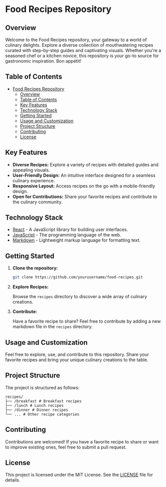 # Food Recipes Repository

## Overview

Welcome to the Food Recipes repository, your gateway to a world of culinary delights. Explore a diverse collection of mouthwatering recipes curated with step-by-step guides and captivating visuals. Whether you're a seasoned chef or a kitchen novice, this repository is your go-to source for gastronomic inspiration. Bon appétit!

## Table of Contents

- [Food Recipes Repository](#food-recipes-repository)
  - [Overview](#overview)
  - [Table of Contents](#table-of-contents)
  - [Key Features](#key-features)
  - [Technology Stack](#technology-stack)
  - [Getting Started](#getting-started)
  - [Usage and Customization](#usage-and-customization)
  - [Project Structure](#project-structure)
  - [Contributing](#contributing)
  - [License](#license)

## Key Features

- **Diverse Recipes:** Explore a variety of recipes with detailed guides and appealing visuals.
- **User-Friendly Design:** An intuitive interface designed for a seamless culinary experience.
- **Responsive Layout:** Access recipes on the go with a mobile-friendly design.
- **Open for Contributions:** Share your favorite recipes and contribute to the culinary community.

## Technology Stack

- [React](https://reactjs.org/) - A JavaScript library for building user interfaces.
- [JavaScript](https://www.javascript.com/) - The programming language of the web.
- [Markdown](https://www.markdownguide.org/) - Lightweight markup language for formatting text.

## Getting Started

1. **Clone the repository:**

    ```bash
    git clone https://github.com/yourusername/food-recipes.git
    ```

2. **Explore Recipes:**

    Browse the `recipes` directory to discover a wide array of culinary creations.

3. **Contribute:**

    Have a favorite recipe to share? Feel free to contribute by adding a new markdown file in the `recipes` directory.

## Usage and Customization

Feel free to explore, use, and contribute to this repository. Share your favorite recipes and bring your unique culinary creations to the table.

## Project Structure

The project is structured as follows:

```
recipes/
├── /breakfast # Breakfast recipes
├── /lunch # Lunch recipes
├── /dinner # Dinner recipes
└── ... # Other recipe categories
```

## Contributing

Contributions are welcomed! If you have a favorite recipe to share or want to improve existing ones, feel free to submit a pull request.

## License

This project is licensed under the MIT License. See the [LICENSE](LICENSE) file for details.

